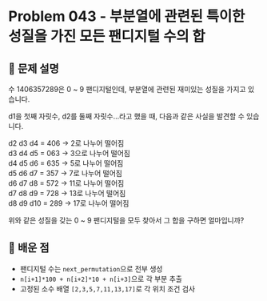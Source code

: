 # Problem 043 - 부분열에 관련된 특이한 성질을 가진 모든 팬디지털 수의 합 
 
## 📝 문제 설명  
수 1406357289은 0 ~ 9 팬디지털인데, 부분열에 관련된 재미있는 성질을 가지고 있습니다.  

d1을 첫째 자릿수, d2를 둘째 자릿수...라고 했을 때, 다음과 같은 사실을 발견할 수 있습니다.  

d2 d3 d4 = 406 → 2로 나누어 떨어짐  
d3 d4 d5 = 063 → 3으로 나누어 떨어짐  
d4 d5 d6 = 635 → 5로 나누어 떨어짐  
d5 d6 d7 = 357 → 7로 나누어 떨어짐  
d6 d7 d8 = 572 → 11로 나누어 떨어짐  
d7 d8 d9 = 728 → 13로 나누어 떨어짐  
d8 d9 d10 = 289 → 17로 나누어 떨어짐  

위와 같은 성질을 갖는 0 ~ 9 팬디지털을 모두 찾아서 그 합을 구하면 얼마입니까?

## 🧠 배운 점  
- 팬디지털 수는 `next_permutation`으로 전부 생성  
- `n[i+1]*100 + n[i+2]*10 + n[i+3]`으로 각 부분 추출  
- 고정된 소수 배열 `[2,3,5,7,11,13,17]`로 각 위치 조건 검사  
